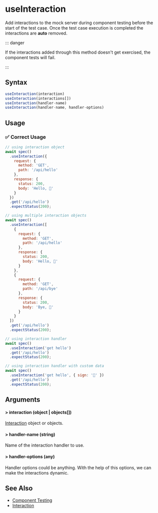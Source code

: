 # useInteraction

Add interactions to the mock server during component testing before the start of the test case. Once the test case execution is completed the interactions are **auto** removed. 


::: danger

If the interactions added through this method doesn't get exercised, the component tests will fail.

:::

## Syntax

```js
useInteraction(interaction)
useInteraction(interactions[])
useInteraction(handler-name)
useInteraction(handler-name, handler-options)
```

## Usage

### ✅  Correct Usage

```js
// using interaction object
await spec()
  .useInteraction({
    request: {
      method: 'GET',
      path: '/api/hello'
    },
    response: {
      status: 200,
      body: 'Hello, 👋'
    }
  })
  .get('/api/hello')
  .expectStatus(200);
```

```js
// using multiple interaction objects
await spec()
  .useInteraction([
    {
      request: {
        method: 'GET',
        path: '/api/hello'
      },
      response: {
        status: 200,
        body: 'Hello, 👋'
      }
    },
    {
      request: {
        method: 'GET',
        path: '/api/bye'
      },
      response: {
        status: 200,
        body: 'Bye, 👋'
      }
    }
  ])
  .get('/api/hello')
  .expectStatus(200);
```

```js
// using interaction handler
await spec()
  .useInteraction('get hello')
  .get('/api/hello')
  .expectStatus(200);
```

```js
// using interaction handler with custom data
await spec()
  .useInteraction('get hello', { sign: '👋' })
  .get('/api/hello')
  .expectStatus(200);
```

## Arguments

#### > interaction (object | objects[])

[Interaction](/api/mock/interaction) object or objects.

#### > handler-name (string)

Name of the interaction handler to use. 

#### > handler-options (any)

Handler options could be anything. With the help of this options, we can make the interactions dynamic.

## See Also

- [Component Testing](/guides/component-testing)
- [Interaction](/api/mock/interaction)